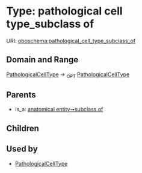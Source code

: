 
# Type: pathological cell type_subclass of




URI: [oboschema:pathological_cell_type_subclass_of](http://purl.obolibrary.org/oboschema/pathological_cell_type_subclass_of)


## Domain and Range

[PathologicalCellType](PathologicalCellType.md) ->  <sub>OPT</sub> [PathologicalCellType](PathologicalCellType.md)

## Parents

 *  is_a: [anatomical entity➞subclass of](anatomical_entity_subclass_of.md)

## Children


## Used by

 * [PathologicalCellType](PathologicalCellType.md)
